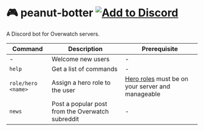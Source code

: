 # 🎮 peanut-botter [![Add to Discord](https://img.shields.io/badge/Add%20to-Discord-7289da.svg)](https://discordapp.com/oauth2/authorize?client_id=306417246165532682&scope=bot&permissions=0)

A Discord bot for Overwatch servers.

| Command | Description | Prerequisite |
|-|-|-|
| - | Welcome new users | - |
| `help` | Get a list of commands | - |
| `role/hero <name>` | Assign a hero role to the user | [Hero roles](src/heroes.json) must be on your server and manageable
| `news` | Post a popular post from the Overwatch subreddit | - |

